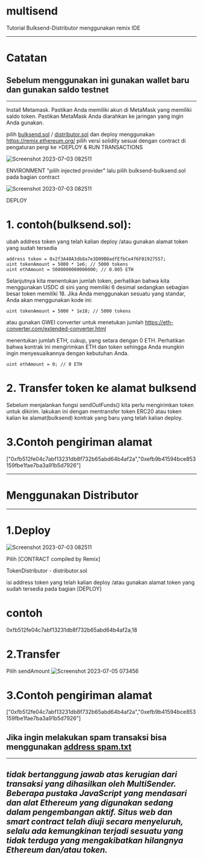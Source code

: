 # multisend

Tutorial Bulksend-Distributor menggunakan remix IDE

-----------------------------------------------------------------------------------------------------
# Catatan
Sebelum menggunakan ini gunakan wallet baru dan gunakan saldo testnet
-----------------------------------------------------------------------------------------------------
-----------------------------------------------------------------------------------------------------
Install Metamask.
Pastikan Anda memiliki akun di MetaMask yang memiliki saldo token.
Pastikan MetaMask Anda diarahkan ke jaringan yang ingin Anda gunakan.

pilih [bulksend.sol](https://github.com/naufalprtm/multisend/blob/main/bulksend.sol) / [distributor.sol](https://github.com/naufalprtm/multisend/blob/main/distributor.sol) dan deploy menggunakan https://remix.ethereum.org/
pilih versi solidity sesuai dengan contract di pengaturan
pergi ke >DEPLOY & RUN TRANSACTIONS

![Screenshot 2023-07-03 082511](https://github.com/naufalprtm/multisend/assets/103091329/53c91705-a3d7-4210-8310-1f09e2b97139)



ENVIRONMENT  "pilih injected provider"
lalu pilih bulksend-bulksend.sol pada bagian contract

![Screenshot 2023-07-03 082511](https://github.com/naufalprtm/multisend/assets/103091329/8555a6d7-dc6d-4672-aa80-47dcc2bb2897)

DEPLOY

# 1. contoh(bulksend.sol):
ubah address token yang telah kalian deploy /atau gunakan alamat token yang sudah tersedia

   
    address token = 0x2f3A40A3db8a7e3D09B0adfEfbCe4f6F81927557;
    uint tokenAmount = 5000 * 1e6; // 5000 tokens
    uint ethAmount = 5000000000000000; // 0.005 ETH
    
Selanjutnya kita menentukan jumlah token, perhatikan bahwa kita menggunakan USDC di sini yang memiliki 6 desimal sedangkan sebagian besar token memiliki 18. Jika Anda menggunakan sesuatu yang standar, Anda akan menggunakan kode ini:


    uint tokenAmount = 5000 * 1e18; // 5000 tokens

atau gunakan GWEI converter untuk menetukan jumlah
https://eth-converter.com/extended-converter.html

menentukan jumlah ETH, cukup, yang setara dengan 0 ETH. Perhatikan bahwa kontrak ini mengirimkan ETH dan token sehingga Anda mungkin ingin menyesuaikannya dengan kebutuhan Anda.

    uint ethAmount = 0; // 0 ETH

# 2. Transfer token ke alamat bulksend

Sebelum menjalankan fungsi sendOutFunds() kita perlu mengirimkan token untuk dikirim. lakukan ini dengan mentransfer token ERC20 atau token kalian ke alamat(bulksend) kontrak yang baru yang telah kalian deploy.

# 3.Contoh pengiriman alamat

["0xfb512fe04c7abf13231db8f732b65abd64b4af2a","0xefb9b41594bce853159fbe1fae7ba3a91b5d7926"]

-----------------------------------------------------------------------------------------------------
# Menggunakan Distributor
-----------------------------------------------------------------------------------------------------
# 1.Deploy

![Screenshot 2023-07-03 082511](https://github.com/naufalprtm/multisend/assets/103091329/9f16c485-457f-4eb9-b939-edeb732529e0)

Pilih [CONTRACT compiled by Remix]

TokenDistributor - distributor.sol

isi address token yang telah kalian deploy /atau gunakan alamat token yang sudah tersedia
pada bagian [DEPLOY]  

#    contoh
0xfb512fe04c7abf13231db8f732b65abd64b4af2a,18




# 2.Transfer
Pilih sendAmount 
![Screenshot 2023-07-05 073456](https://github.com/naufalprtm/multisend/assets/103091329/87af1d01-4f27-49a1-aa3a-4240a9567c77)


# 3.Contoh pengiriman alamat

["0xfb512fe04c7abf13231db8f732b65abd64b4af2a","0xefb9b41594bce853159fbe1fae7ba3a91b5d7926"]



Jika ingin melakukan spam transaksi bisa menggunakan [address spam.txt](https://github.com/naufalprtm/multisend/blob/main/batch%20addres.txt)
-----------------------------------------------------------------------------------------------------



-----------------------------------------------------------------------------------------------------
*tidak bertanggung jawab atas kerugian dari transaksi yang dihasilkan oleh MultiSender. Beberapa pustaka JavaScript yang mendasari dan alat Ethereum yang digunakan sedang dalam pengembangan aktif. Situs web dan smart contract telah diuji secara menyeluruh, selalu ada kemungkinan terjadi sesuatu yang tidak terduga yang mengakibatkan hilangnya Ethereum dan/atau token.*
-----------------------------------------------------------------------------------------------------
